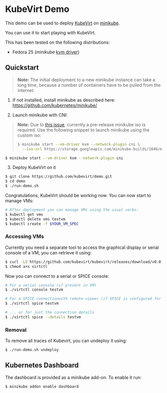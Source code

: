 # KubeVirt Demo

This demo can be used to deploy [KubeVirt](https://www.kubevirt.io) on
[minikube](https://github.com/kubernetes/minikube/).

You can use it to start playing with KubeVirt.

This has been tested on the following distributions:

- Fedora 25 (minikube [kvm
  driver](https://github.com/kubernetes/minikube/blob/master/docs/drivers.md#kvm-driver))


## Quickstart

> **Note:** The initial deployment to a new minikube instance can take
> a long time, because a number of containers have to be pulled from the
> internet.

1. If not installed, install minikube as described here:
   https://github.com/kubernetes/minikube/

2. Launch minikube with CNI:

> **Note:** Due to [this
> issue](https://github.com/kubernetes/minikube/issues/1845), currently a
> pre-release minikube iso is required. Use the following snippet to launch
> minikube using the custom iso:
> ```bash
> $ minikube start --vm-driver kvm --network-plugin cni \
>   --iso-url https://storage.googleapis.com/minikube-builds/1846/minikube-testing.iso
> ```

```bash
$ minikube start --vm-driver kvm --network-plugin cni
```

3. Deploy KubeVirt on it

```bash
$ git clone https://github.com/kubevirt/demo.git
$ cd demo
$ ./run-demo.sh
```

Congratulations, KubeVirt should be working now. You can now start to manage
VMs:

```bash
# After deployment you can manage VMs using the usual verbs:
$ kubectl get vms
$ kubectl delete vms testvm
$ kubectl create -f $YOUR_VM_SPEC
```

### Accessing VMs

Currently you need a separate tool to access the graphical display or serial
console of a VM, you can retrieve it using:

```bash
$ curl -LO https://github.com/kubevirt/kubevirt/releases/download/v0.0.1-alpha.6/virtctl
$ chmod a+x virtctl
```

Now you can connect to a serial or SPICE console:

```bash
# For a serial console (if present in VM)
$ ./virtctl console testvm

# For a SPICE connectionwith remote-viewer (if SPICE is configured for VM)
$ ./virtctl spice testvm

# ... or for just the connection details
$ ./virtctl spice --details testvm
```

### Removal

To remove all traces of Kubevirt, you can undeploy it using:

```bash
$ ./run-demo.sh undeploy
```

## Kubernetes Dashboard

The dashboard is provided as a minikube add-on. To enable it run:

```bash
$ minikube addon enable dashboard
```

